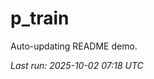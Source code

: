 # p_train

Auto-updating README demo.

<!--START_SECTION:status-->
_Last run: 2025-10-02 07:18 UTC_
<!--END_SECTION:status-->
















































































































































































































































































































































































































































































































































































































































































































































































































































































































































































































